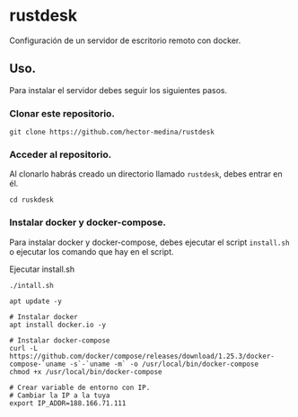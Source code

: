 # rustdesk

Configuración de un servidor de escritorio remoto con docker.

## Uso.

Para instalar el servidor debes seguir los siguientes pasos.

### Clonar este repositorio.

````
git clone https://github.com/hector-medina/rustdesk
````

### Acceder al repositorio.

Al clonarlo habrás creado un directorio llamado `rustdesk`, debes entrar en él.

````
cd ruskdesk
````

### Instalar docker y docker-compose.

Para instalar docker y docker-compose, debes ejecutar el script `install.sh` o ejecutar los comando que hay en el script.

Ejecutar install.sh

````
./intall.sh
````

````
apt update -y

# Instalar docker
apt install docker.io -y

# Instalar docker-compose
curl -L https://github.com/docker/compose/releases/download/1.25.3/docker-compose-`uname -s`-`uname -m` -o /usr/local/bin/docker-compose
chmod +x /usr/local/bin/docker-compose

# Crear variable de entorno con IP. 
# Cambiar la IP a la tuya
export IP_ADDR=188.166.71.111
````

